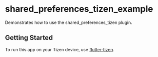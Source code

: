 # shared_preferences_tizen_example

Demonstrates how to use the shared_preferences_tizen plugin.

## Getting Started

To run this app on your Tizen device, use [flutter-tizen](https://github.com/flutter-tizen/flutter-tizen).
